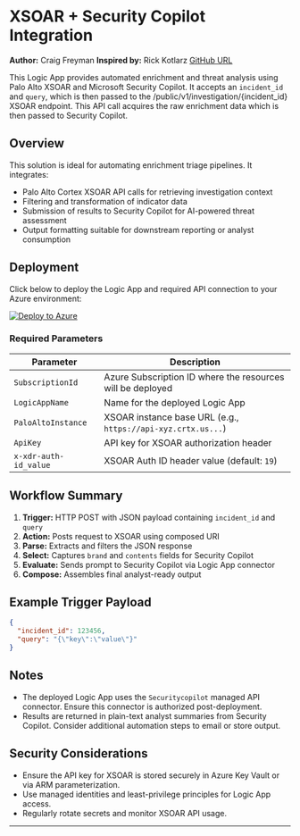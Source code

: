 # XSOAR + Security Copilot Integration

**Author:** Craig Freyman
**Inspired by:** Rick Kotlarz [GitHub URL](https://github.com/RickKotlarz/Security-Copilot-Plugins-dev/tree/main/Palo_Alto_XSOAR)

This Logic App provides automated enrichment and threat analysis using Palo Alto XSOAR and Microsoft Security Copilot. It accepts an `incident_id` and `query`, which is then passed to the /public/v1/investigation/{incident_id} XSOAR endpoint. This API call acquires the raw enrichment data which is then passed to Security Copilot.

## Overview

This solution is ideal for automating enrichment triage pipelines. It integrates:
- Palo Alto Cortex XSOAR API calls for retrieving investigation context
- Filtering and transformation of indicator data
- Submission of results to Security Copilot for AI-powered threat assessment
- Output formatting suitable for downstream reporting or analyst consumption

## Deployment

Click below to deploy the Logic App and required API connection to your Azure environment:

[![Deploy to Azure](https://aka.ms/deploytoazurebutton)](https://raw.githubusercontent.com/cd1zz/securitycopilot/refs/heads/main/LogicApps/PaloAltoXSoar/azure_deploy.json)

### Required Parameters

| Parameter             | Description                                                |
|-----------------------|------------------------------------------------------------|
| `SubscriptionId`      | Azure Subscription ID where the resources will be deployed |
| `LogicAppName`        | Name for the deployed Logic App                            |
| `PaloAltoInstance`    | XSOAR instance base URL (e.g., `https://api-xyz.crtx.us...`) |
| `ApiKey`              | API key for XSOAR authorization header                     |
| `x-xdr-auth-id_value` | XSOAR Auth ID header value (default: `19`)                 |

## Workflow Summary

1. **Trigger:** HTTP POST with JSON payload containing `incident_id` and `query`
2. **Action:** Posts request to XSOAR using composed URI
3. **Parse:** Extracts and filters the JSON response
4. **Select:** Captures `brand` and `contents` fields for Security Copilot
5. **Evaluate:** Sends prompt to Security Copilot via Logic App connector
6. **Compose:** Assembles final analyst-ready output

## Example Trigger Payload

```json
{
  "incident_id": 123456,
  "query": "{\"key\":\"value\"}"
}
```

## Notes

- The deployed Logic App uses the `Securitycopilot` managed API connector. Ensure this connector is authorized post-deployment.
- Results are returned in plain-text analyst summaries from Security Copilot. Consider additional automation steps to email or store output.

## Security Considerations

- Ensure the API key for XSOAR is stored securely in Azure Key Vault or via ARM parameterization.
- Use managed identities and least-privilege principles for Logic App access.
- Regularly rotate secrets and monitor XSOAR API usage.

---